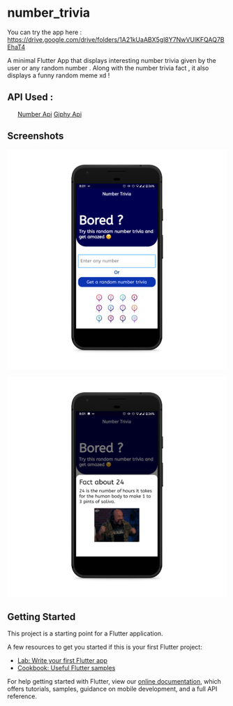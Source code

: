 # number_trivia

You can try the app here : https://drive.google.com/drive/folders/1A21kUaABX5gl8Y7NwVUlKFQAQ7BEhaT4

A minimal Flutter App that displays interesting number trivia given by the user or any random number .
Along with the number trivia fact , it also displays a funny random meme xd !

## API Used :
<ol type="1">

  <a href = "http://numbersapi.com/#42">Number Api</a>
  <a href = "https://developers.giphy.com/">Giphy Api</a>
  
 </ol>




## Screenshots
![Image 1](https://github.com/parthpanchal123/Number_trivia_flutter/blob/master/assets/images/ss1.png)
</hr>

![Image 2](https://github.com/parthpanchal123/Number_trivia_flutter/blob/master/assets/images/ss2.png)


## Getting Started

This project is a starting point for a Flutter application.

A few resources to get you started if this is your first Flutter project:

- [Lab: Write your first Flutter app](https://flutter.dev/docs/get-started/codelab)
- [Cookbook: Useful Flutter samples](https://flutter.dev/docs/cookbook)

For help getting started with Flutter, view our
[online documentation](https://flutter.dev/docs), which offers tutorials,
samples, guidance on mobile development, and a full API reference.

